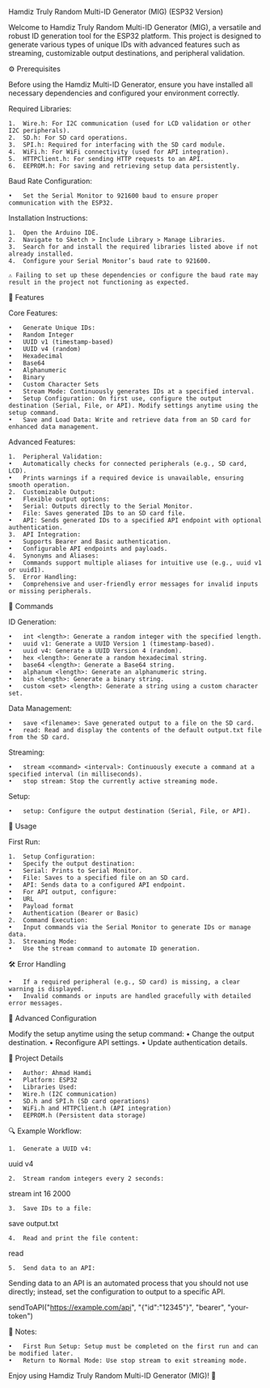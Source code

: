Hamdiz Truly Random Multi-ID Generator (MIG) (ESP32 Version)

Welcome to Hamdiz Truly Random Multi-ID Generator (MIG), a versatile and robust ID generation tool for the ESP32 platform. This project is designed to generate various types of unique IDs with advanced features such as streaming, customizable output destinations, and peripheral validation.

⚙️ Prerequisites

Before using the Hamdiz Multi-ID Generator, ensure you have installed all necessary dependencies and configured your environment correctly.

Required Libraries:

	1.	Wire.h: For I2C communication (used for LCD validation or other I2C peripherals).
	2.	SD.h: For SD card operations.
	3.	SPI.h: Required for interfacing with the SD card module.
	4.	WiFi.h: For WiFi connectivity (used for API integration).
	5.	HTTPClient.h: For sending HTTP requests to an API.
	6.	EEPROM.h: For saving and retrieving setup data persistently.

Baud Rate Configuration:

	•	Set the Serial Monitor to 921600 baud to ensure proper communication with the ESP32.

Installation Instructions:

	1.	Open the Arduino IDE.
	2.	Navigate to Sketch > Include Library > Manage Libraries.
	3.	Search for and install the required libraries listed above if not already installed.
	4.	Configure your Serial Monitor’s baud rate to 921600.

	⚠️ Failing to set up these dependencies or configure the baud rate may result in the project not functioning as expected.

🌟 Features

Core Features:

	•	Generate Unique IDs:
	•	Random Integer
	•	UUID v1 (timestamp-based)
	•	UUID v4 (random)
	•	Hexadecimal
	•	Base64
	•	Alphanumeric
	•	Binary
	•	Custom Character Sets
	•	Stream Mode: Continuously generates IDs at a specified interval.
	•	Setup Configuration: On first use, configure the output destination (Serial, File, or API). Modify settings anytime using the setup command.
	•	Save and Load Data: Write and retrieve data from an SD card for enhanced data management.

Advanced Features:

	1.	Peripheral Validation:
	•	Automatically checks for connected peripherals (e.g., SD card, LCD).
	•	Prints warnings if a required device is unavailable, ensuring smooth operation.
	2.	Customizable Output:
	•	Flexible output options:
	•	Serial: Outputs directly to the Serial Monitor.
	•	File: Saves generated IDs to an SD card file.
	•	API: Sends generated IDs to a specified API endpoint with optional authentication.
	3.	API Integration:
	•	Supports Bearer and Basic authentication.
	•	Configurable API endpoints and payloads.
	4.	Synonyms and Aliases:
	•	Commands support multiple aliases for intuitive use (e.g., uuid v1 or uuid1).
	5.	Error Handling:
	•	Comprehensive and user-friendly error messages for invalid inputs or missing peripherals.

📝 Commands

ID Generation:

	•	int <length>: Generate a random integer with the specified length.
	•	uuid v1: Generate a UUID Version 1 (timestamp-based).
	•	uuid v4: Generate a UUID Version 4 (random).
	•	hex <length>: Generate a random hexadecimal string.
	•	base64 <length>: Generate a Base64 string.
	•	alphanum <length>: Generate an alphanumeric string.
	•	bin <length>: Generate a binary string.
	•	custom <set> <length>: Generate a string using a custom character set.

Data Management:

	•	save <filename>: Save generated output to a file on the SD card.
	•	read: Read and display the contents of the default output.txt file from the SD card.

Streaming:

	•	stream <command> <interval>: Continuously execute a command at a specified interval (in milliseconds).
	•	stop stream: Stop the currently active streaming mode.

Setup:

	•	setup: Configure the output destination (Serial, File, or API).

🔧 Usage

First Run:

	1.	Setup Configuration:
	•	Specify the output destination:
	•	Serial: Prints to Serial Monitor.
	•	File: Saves to a specified file on an SD card.
	•	API: Sends data to a configured API endpoint.
	•	For API output, configure:
	•	URL
	•	Payload format
	•	Authentication (Bearer or Basic)
	2.	Command Execution:
	•	Input commands via the Serial Monitor to generate IDs or manage data.
	3.	Streaming Mode:
	•	Use the stream command to automate ID generation.

🛠️ Error Handling

	•	If a required peripheral (e.g., SD card) is missing, a clear warning is displayed.
	•	Invalid commands or inputs are handled gracefully with detailed error messages.

🔄 Advanced Configuration

Modify the setup anytime using the setup command:
	•	Change the output destination.
	•	Reconfigure API settings.
	•	Update authentication details.

📌 Project Details

	•	Author: Ahmad Hamdi
	•	Platform: ESP32
	•	Libraries Used:
	•	Wire.h (I2C communication)
	•	SD.h and SPI.h (SD card operations)
	•	WiFi.h and HTTPClient.h (API integration)
	•	EEPROM.h (Persistent data storage)

🔍 Example Workflow:

	1.	Generate a UUID v4:

uuid v4


	2.	Stream random integers every 2 seconds:

stream int 16 2000


	3.	Save IDs to a file:

save output.txt


	4.	Read and print the file content:

read


	5.	Send data to an API:
Sending data to an API is an automated process that you should not use directly; instead, set the configuration to output to a specific API.

sendToAPI("https://example.com/api", "{\"id\":\"12345\"}", "bearer", "your-token")

📌 Notes:

	•	First Run Setup: Setup must be completed on the first run and can be modified later.
	•	Return to Normal Mode: Use stop stream to exit streaming mode.

Enjoy using Hamdiz Truly Random Multi-ID Generator (MIG)! 🎉
